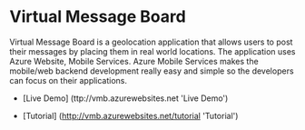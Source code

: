 Virtual Message Board
======================

Virtual Message Board is a geolocation application that allows users to post their messages by placing them in real world locations. The application uses Azure Website, Mobile Services. Azure Mobile Services makes the mobile/web backend development really easy and simple so the developers can focus on their applications.

+ [Live Demo] (ttp://vmb.azurewebsites.net 'Live Demo')

+ [Tutorial] (http://vmb.azurewebsites.net/tutorial 'Tutorial')
